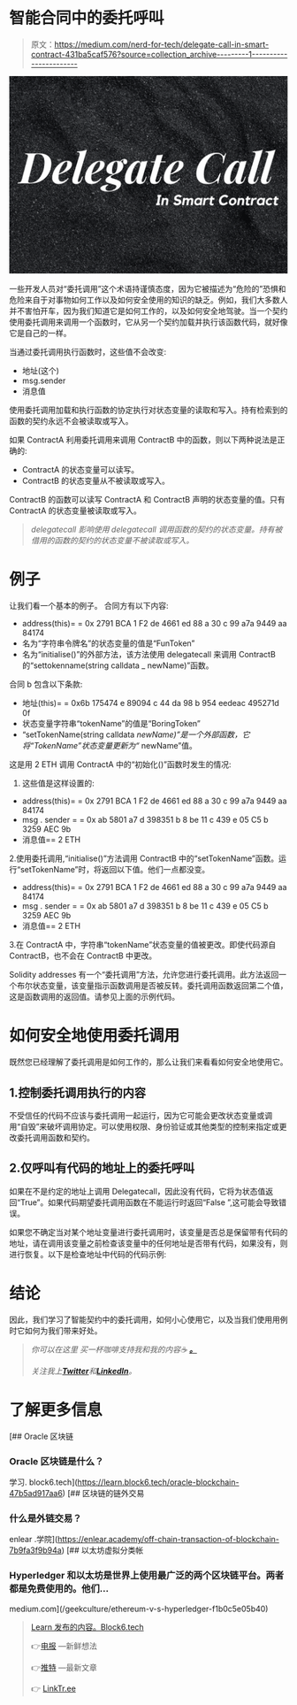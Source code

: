 # 智能合同中的委托呼叫

> 原文：<https://medium.com/nerd-for-tech/delegate-call-in-smart-contract-431ba5caf576?source=collection_archive---------1----------------------->

![](img/d34725c75a0acc23a4d101c300a86079.png)

一些开发人员对“委托调用”这个术语持谨慎态度，因为它被描述为“危险的”恐惧和危险来自于对事物如何工作以及如何安全使用的知识的缺乏。例如，我们大多数人并不害怕开车，因为我们知道它是如何工作的，以及如何安全地驾驶。当一个契约使用委托调用来调用一个函数时，它从另一个契约加载并执行该函数代码，就好像它是自己的一样。

当通过委托调用执行函数时，这些值不会改变:

*   地址(这个)
*   msg.sender
*   消息值

使用委托调用加载和执行函数的协定执行对状态变量的读取和写入。持有检索到的函数的契约永远不会被读取或写入。

如果 ContractA 利用委托调用来调用 ContractB 中的函数，则以下两种说法是正确的:

*   ContractA 的状态变量可以读写。
*   ContractB 的状态变量从不被读取或写入。

ContractB 的函数可以读写 ContractA 和 ContractB 声明的状态变量的值。只有 ContractA 的状态变量被读取或写入。

> *delegatecall 影响使用 delegatecall 调用函数的契约的状态变量。持有被借用的函数的契约的状态变量不被读取或写入。*

# 例子

让我们看一个基本的例子。
合同方有以下内容:

*   address(this)= = 0x 2791 BCA 1 F2 de 4661 ed 88 a 30 c 99 a7a 9449 aa 84174
*   名为“字符串令牌名”的状态变量的值是“FunToken”
*   名为“initialise()”的外部方法，该方法使用 delegatecall 来调用 ContractB 的“settokenname(string calldata _ newName)”函数。

合同 b 包含以下条款:

*   地址(this)= = 0x6b 175474 e 89094 c 44 da 98 b 954 eedeac 495271d 0f
*   状态变量字符串“tokenName”的值是“BoringToken”
*   “setTokenName(string calldata _newName)”是一个外部函数，它将“TokenName”状态变量更新为“_ newName”值。

这是用 2 ETH 调用 ContractA 中的“初始化()”函数时发生的情况:

1.  这些值是这样设置的:

*   address(this)= = 0x 2791 BCA 1 F2 de 4661 ed 88 a 30 c 99 a7a 9449 aa 84174
*   msg . sender = = 0x ab 5801 a7 d 398351 b 8 be 11 c 439 e 05 C5 b 3259 AEC 9b
*   消息值== 2 ETH

2.使用委托调用,“initialise()”方法调用 ContractB 中的“setTokenName”函数。运行“setTokenName”时，将返回以下值。他们一点都没变。

*   address(this)= = 0x 2791 BCA 1 F2 de 4661 ed 88 a 30 c 99 a7a 9449 aa 84174
*   msg . sender = = 0x ab 5801 a7 d 398351 b 8 be 11 c 439 e 05 C5 b 3259 AEC 9b
*   消息值== 2 ETH

3.在 ContractA 中，字符串“tokenName”状态变量的值被更改。即使代码源自 ContractB，也不会在 ContractB 中更改。

Solidity addresses 有一个“委托调用”方法，允许您进行委托调用。此方法返回一个布尔状态变量，该变量指示函数调用是否被反转。委托调用函数返回第二个值，这是函数调用的返回值。请参见上面的示例代码。

# 如何安全地使用委托调用

既然您已经理解了委托调用是如何工作的，那么让我们来看看如何安全地使用它。

## 1.控制委托调用执行的内容

不受信任的代码不应该与委托调用一起运行，因为它可能会更改状态变量或调用“自毁”来破坏调用协定。可以使用权限、身份验证或其他类型的控制来指定或更改委托调用函数和契约。

## 2.仅呼叫有代码的地址上的委托呼叫

如果在不是约定的地址上调用 Delegatecall，因此没有代码，它将为状态值返回“True”。如果代码期望委托调用函数在不能运行时返回“False ”,这可能会导致错误。

如果您不确定当对某个地址变量进行委托调用时，该变量是否总是保留带有代码的地址，请在调用该变量之前检查该变量中的任何地址是否带有代码，如果没有，则进行恢复。以下是检查地址中代码的代码示例:

# 结论

因此，我们学习了智能契约中的委托调用，如何小心使用它，以及当我们使用用例时它如何为我们带来好处。

> *你可以在这里* *买一杯咖啡支持我和我的内容☕* [***。***](https://www.buymeacoffee.com/amanagarwal)
> 
> *关注我上*[***Twitter***](https://twitter.com/02amanag)*和*[***LinkedIn***](https://www.linkedin.com/in/02amanag/)*。*

# 了解更多信息

[](https://learn.block6.tech/oracle-blockchain-47b5ad917aa6) [## Oracle 区块链

### Oracle 区块链是什么？

学习. block6.tech](https://learn.block6.tech/oracle-blockchain-47b5ad917aa6) [](https://enlear.academy/off-chain-transaction-of-blockchain-7b9fa3f9b94a) [## 区块链的链外交易

### 什么是外链交易？

enlear .学院](https://enlear.academy/off-chain-transaction-of-blockchain-7b9fa3f9b94a) [](/geekculture/ethereum-v-s-hyperledger-f1b0c5e05b40) [## 以太坊虚拟分类帐

### Hyperledger 和以太坊是世界上使用最广泛的两个区块链平台。两者都是免费使用的。他们…

medium.com](/geekculture/ethereum-v-s-hyperledger-f1b0c5e05b40) 

> [Learn 发布的内容。Block6.tech](https://learn.block6.tech)
> 
> 👉[电报](https://t.me/block6_tech) —新鲜想法
> 
> 👉[推特](https://twitter.com/block6_tech) —最新文章
> 
> 👉 [LinkTr.ee](https://linktr.ee/block6)